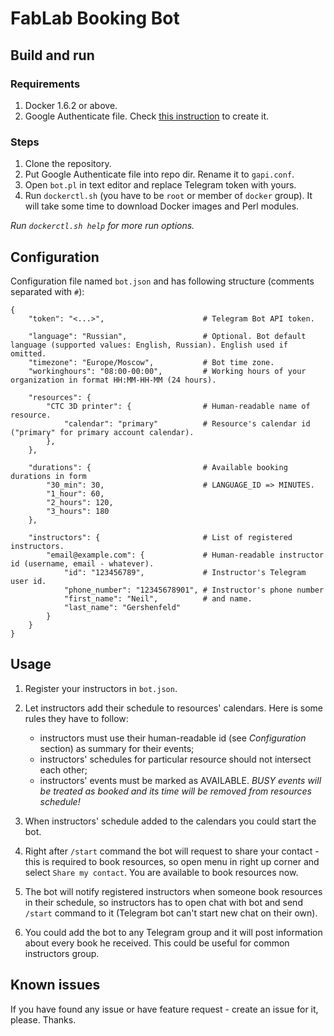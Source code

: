# FabLab Booking Bot

## Build and run

### Requirements

1. Docker 1.6.2 or above.
1. Google Authenticate file. Check [this instruction](https://bitbucket.org/serikov/google-apis-perl) to create it.

### Steps

1. Clone the repository.
1. Put Google Authenticate file into repo dir. Rename it to `gapi.conf`.
1. Open `bot.pl` in text editor and replace Telegram token with yours.
1. Run `dockerctl.sh` (you have to be `root` or member of `docker` group). It will take some time to download Docker images and Perl modules.

_Run `dockerctl.sh help` for more run options._

## Configuration

Configuration file named `bot.json` and has following structure (comments separated with `#`):

```
{
	"token": "<...>",                      # Telegram Bot API token.

	"language": "Russian",                 # Optional. Bot default language (supported values: English, Russian). English used if omitted.
	"timezone": "Europe/Moscow",           # Bot time zone.
	"workinghours": "08:00-00:00",         # Working hours of your organization in format HH:MM-HH-MM (24 hours).

	"resources": {
		"CTC 3D printer": {                # Human-readable name of resource.
			"calendar": "primary"          # Resource's calendar id ("primary" for primary account calendar).
		},
	},

	"durations": {                         # Available booking durations in form
		"30_min": 30,                      # LANGUAGE_ID => MINUTES.
		"1_hour": 60,
		"2_hours": 120,
		"3_hours": 180
	},

	"instructors": {                       # List of registered instructors.
		"email@example.com": {             # Human-readable instructor id (username, email - whatever).
			"id": "123456789",             # Instructor's Telegram user id.
			"phone_number": "12345678901", # Instructor's phone number
			"first_name": "Neil",          # and name.
			"last_name": "Gershenfeld"
		}
	}
}
```

## Usage

1. Register your instructors in `bot.json`.
2. Let instructors add their schedule to resources' calendars. Here is some rules they have to follow:

    - instructors must use their human-readable id (see *Configuration* section) as summary for their events;
    - instructors' schedules for particular resource should not intersect each other;
    - instructors' events must be marked as AVAILABLE. *BUSY events will be treated as booked and its time will be removed from resources schedule!*

3. When instructors' schedule added to the calendars you could start the bot.

4. Right after `/start` command the bot will request to share your contact - this is required to book resources, so open menu in right up corner and select `Share my contact`. You are available to book resources now.

5. The bot will notify registered instructors when someone book resources in their schedule, so instructors has to open chat with bot and send `/start` command to it (Telegram bot can't start new chat on their own).

6. You could add the bot to any Telegram group and it will post information about every book he received. This could be useful for common instructors group.

## Known issues

If you have found any issue or have feature request - create an issue for it, please. Thanks.
